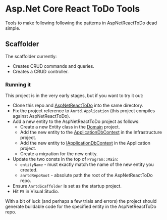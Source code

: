 # Asp.Net Core React ToDo Tools
Tools to make following following the patterns in AspNetReactToDo dead simple.

## Scaffolder
The scaffolder currently:
- Creates CRUD commands and queries.
- Creates a CRUD controller.

### Running it
This project is in the very early stages, but if you want to try it out:
- Clone this repo and [AspNetReactToDo](https://github.com/MJeorrett/AspNetReactToDo) into the same directory.
- Fix the project reference to `Anrtd.Application` (this project compiles against AspNetReactToDo).
- Add a new entity to the AspNetReactToDo project as follows:
	- Create a new Entity class in the [Domain](https://github.com/MJeorrett/AspNetReactToDo/tree/main/AnrtdApi/Anrtd.Domain/Entities) project.
	- Add the new entity to the [ApplicationDbContext](https://github.com/MJeorrett/AspNetReactToDo/blob/main/AnrtdApi/Anrtd.Infrastructure/Persistence/ApplicationDbContext.cs) in the Infrastructure project.
	- Add the new entity to [IApplicationDbContext](https://github.com/MJeorrett/AspNetReactToDo/blob/main/AnrtdApi/Anrtd.Application/Common/Interfaces/IApplicationDbContext.cs) in the Application project.
	- Create a migration for the new entity.
- Update the two consts in the top of `Program::Main`:
  - `entityName` - must exactly match the name of the new entity you created.
  - `anrtdRepoRoot` - absolute path the root of the AspNetReactToDo repo.
- Ensure `AnrtdScaffolder` is set as the startup project.
- Hit `F5` in Visual Studio.

With a bit of luck (and perhaps a few trials and errors) the project should generate buildable code for the specified entity in the AspNetReactToDo repo.
